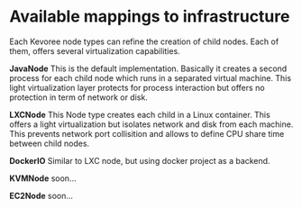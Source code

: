 # Available mappings to infrastructure

Each Kevoree node types can refine the creation of child nodes. Each of them, offers several virtualization capabilities.

**JavaNode**
This is the default implementation. Basically it creates a second process for each child node which runs in a separated virtual machine. This light virtualization layer protects for process interaction but offers no protection in term of network or disk.

**LXCNode**
This Node type creates each child in a Linux container. This offers a light virtualization but isolates network and disk from each machine. This prevents network port collisition and allows to define CPU share time between child nodes.

**DockerIO**
Similar to LXC node, but using docker project as a backend.

**KVMNode**
soon...

**EC2Node**
soon...


